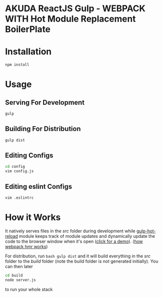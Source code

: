 AKUDA ReactJS Gulp - WEBPACK WITH Hot Module Replacement BoilerPlate
=============================================


# Installation
```bash
npm install
```

# Usage

## Serving For Development
```bash
gulp
```

## Building For Distribution
```bash
gulp dist
```

## Editing Configs
```bash
cd config
vim config.js
```

## Editing eslint Configs
```bash
vim .eslintrc
```

# How it Works

It natively serves files in the _src_ folder during development while [gulp-hot-reload](https://github.com/getjs/gulp-hot-reload) module keeps track of module updates and dynamically update the code to the browser window when it's open ([click for a demo](https://github.com/glenjamin/ultimate-hot-reloading-example)). ([how webpack hmr works](https://webpack.github.io/docs/hot-module-replacement-with-webpack.html))

For distribution, run ```bash gulp dist``` and it will build everything in the _src_ folder to the _build_ folder (note the build folder is not generated initially). You can then later
```bash 
cd build
node server.js
```
to run your whole stack




